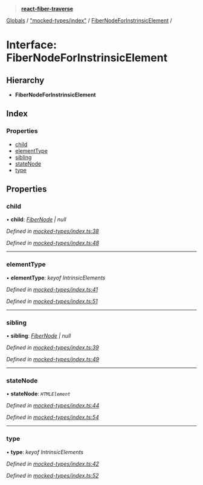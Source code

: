 > **[react-fiber-traverse](../README.md)**

[Globals](../globals.md) / ["mocked-types/index"](../modules/_mocked_types_index_.md) / [FiberNodeForInstrinsicElement](_mocked_types_index_.fibernodeforinstrinsicelement.md) /

# Interface: FiberNodeForInstrinsicElement

## Hierarchy

* **FiberNodeForInstrinsicElement**

## Index

### Properties

* [child](_mocked_types_index_.fibernodeforinstrinsicelement.md#child)
* [elementType](_mocked_types_index_.fibernodeforinstrinsicelement.md#elementtype)
* [sibling](_mocked_types_index_.fibernodeforinstrinsicelement.md#sibling)
* [stateNode](_mocked_types_index_.fibernodeforinstrinsicelement.md#statenode)
* [type](_mocked_types_index_.fibernodeforinstrinsicelement.md#type)

## Properties

###  child

• **child**: *[FiberNode](../modules/_mocked_types_index_.md#fibernode) | null*

*Defined in [mocked-types/index.ts:38](https://github.com/bendtherules/react-fiber-traverse/blob/18ea2e7/src/mocked-types/index.ts#L38)*

*Defined in [mocked-types/index.ts:48](https://github.com/bendtherules/react-fiber-traverse/blob/18ea2e7/src/mocked-types/index.ts#L48)*

___

###  elementType

• **elementType**: *keyof IntrinsicElements*

*Defined in [mocked-types/index.ts:41](https://github.com/bendtherules/react-fiber-traverse/blob/18ea2e7/src/mocked-types/index.ts#L41)*

*Defined in [mocked-types/index.ts:51](https://github.com/bendtherules/react-fiber-traverse/blob/18ea2e7/src/mocked-types/index.ts#L51)*

___

###  sibling

• **sibling**: *[FiberNode](../modules/_mocked_types_index_.md#fibernode) | null*

*Defined in [mocked-types/index.ts:39](https://github.com/bendtherules/react-fiber-traverse/blob/18ea2e7/src/mocked-types/index.ts#L39)*

*Defined in [mocked-types/index.ts:49](https://github.com/bendtherules/react-fiber-traverse/blob/18ea2e7/src/mocked-types/index.ts#L49)*

___

###  stateNode

• **stateNode**: *`HTMLElement`*

*Defined in [mocked-types/index.ts:44](https://github.com/bendtherules/react-fiber-traverse/blob/18ea2e7/src/mocked-types/index.ts#L44)*

*Defined in [mocked-types/index.ts:54](https://github.com/bendtherules/react-fiber-traverse/blob/18ea2e7/src/mocked-types/index.ts#L54)*

___

###  type

• **type**: *keyof IntrinsicElements*

*Defined in [mocked-types/index.ts:42](https://github.com/bendtherules/react-fiber-traverse/blob/18ea2e7/src/mocked-types/index.ts#L42)*

*Defined in [mocked-types/index.ts:52](https://github.com/bendtherules/react-fiber-traverse/blob/18ea2e7/src/mocked-types/index.ts#L52)*